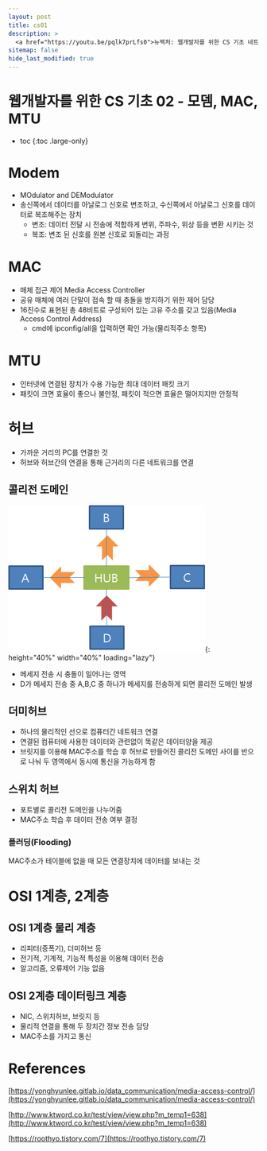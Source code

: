 ```yaml
---
layout: post
title: cs01
description: >
  <a href="https://youtu.be/pqlk7prLfs0">뉴렉처: 웹개발자를 위한 CS 기초 네트워크 1편#LAN</a><br>
sitemap: false
hide_last_modified: true
---
```

# 웹개발자를 위한 CS 기초 02 - 모뎀, MAC, MTU

* toc
{:toc .large-only}

# Modem
- MOdulator and DEModulator
- 송신쪽에서 데이터를 아날로그 신호로 변조하고, 수신쪽에서 아날로그 신호를 데이터로 복조해주는 장치
  - 변조: 데이터 전달 시 전송에 적합하게 변위, 주파수, 위상 등을 변환 시키는 것
  - 복조: 변조 된 신호를 원본 신호로 되돌리는 과정

# MAC
- 매체 접근 제어 Media Access Controller
- 공유 매체에 여러 단말이 접속 할 때 충돌을 방지하기 위한 제어 담당
- 16진수로 표현된 총 48비트로 구성되어 있는 고유 주소를 갖고 있음(Media Access Control Address)
  - cmd에 ipconfig/all을 입력하면 확인 가능(물리적주소 항목)

# MTU
- 인터넷에 연결된 장치가 수용 가능한 최대 데이터 패킷 크기
- 패킷이 크면 효율이 좋으나 불안정, 패킷이 적으면 효율은 떨어지지만 안정적

# 허브
- 가까운 거리의 PC를 연결한 것
- 허브와 허브간의 연결을 통해 근거리의 다른 네트워크를 연결

## 콜리전 도메인
![](/assets/img/cs/collisionDomain.png){: height="40%" width="40%" loading="lazy"}
- 메세지 전송 시 충돌이 일어나는 영역
- D가 메세지 전송 중 A,B,C 중 하나가 메세지를 전송하게 되면 콜리전 도메인 발생

## 더미허브
- 하나의 물리적인 선으로 컴퓨터간 네트워크 연결
- 연결된 컴퓨터에 사용한 데이터와 관련없이 똑같은 데이터양을 제공
- 브릿지를 이용해 MAC주소를 학습 후 허브로 만들어진 콜리전 도메인 사이를 반으로 나눠 두 영역에서 동시에 통신을 가능하게 함

## 스위치 허브
- 포트별로 콜리전 도메인을 나누어줌
- MAC주소 학습 후 데이터 전송 여부 결정

### 플러딩(Flooding)
MAC주소가 테이블에 없을 때 모든 연결장치에 데이터를 보내는 것

# OSI 1계층, 2계층

## OSI 1계층 물리 계층
- 리피터(증폭기), 더미허브 등
- 전기적, 기계적, 기능적 특성을 이용해 데이터 전송
- 알고리즘, 오류제어 기능 없음

## OSI 2계층 데이터링크 계층
- NIC, 스위치허브, 브릿지 등
- 물리적 연결을 통해 두 장치간 정보 전송 담당
- MAC주소를 가지고 통신

# References
[https://yonghyunlee.gitlab.io/data_communication/media-access-control/](https://yonghyunlee.gitlab.io/data_communication/media-access-control/)

[http://www.ktword.co.kr/test/view/view.php?m_temp1=638](http://www.ktword.co.kr/test/view/view.php?m_temp1=638)

[https://roothyo.tistory.com/7](https://roothyo.tistory.com/7)